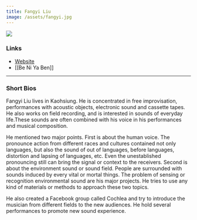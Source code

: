 ```yaml
---
title: Fangyi Liu
image: /assets/fangyi.jpg
---
```


![]({{page.image}})

### Links
- [Website](https://liufangyi.weebly.com)
- [[Be Ni Ya Ben]]

---

### Short Bios
Fangyi Liu lives in Kaohsiung. He is concentrated in free improvisation, performances with acoustic objects, electronic sound and cassette tapes. He also works on field recording, and is interested in sounds of everyday life.These sounds are often combined with his voice in his performances and musical composition. 

He mentioned two major points. First is about the human voice. The pronounce action from different races and cultures contained not only languages, but also the sound of out of languages, before languages, distortion and lapsing of languages, etc. Even the unestablished pronouncing still can bring the signal or context to the receivers. Second is about the environment sound or sound field. People are surrounded with sounds induced by every vital or mortal things. The problem of sensing or recognition environmental sound are his major projects. He tries to use any kind of materials or methods to approach these two topics.

He also created a Facebook group called Cochlea and try to introduce the musician from different fields to the new audiences. He hold several performances to promote new sound experience.
